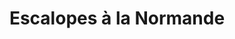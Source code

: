 ---
layout: recette
categories: [recettes]
hidden: true
lang: fr
sitemap: false
title: Escalopes à la Normande
type: sel
recettes:
  Classique:
    yield: 2
    yieldType: personnes
    ingredients: 
      - nom: escalopes
        qte: 400
        unite: gr
        variable: true
      - nom: champignons
        qte: 200
        unite: gr
      - nom: oignon
        qte: 1
      - nom: ail
        qte: 4
        unite: gousses
      - nom: vin blanc sec
        qte: 150
        unite: mL
      - nom: moutarde
        qte: 1
        unite: cuillère à café
      - nom: crème fraîche
        qte: 125
        unite: gr
    etapes:
      - label: Préparation
        details:
          - Détailler les escalopes en large lamelles
          - Émincer les champignons, l'oignon et l'ail
          - Faire dorer les morceaux de viande. Réserver
          - Faire revenir les oignons dans la même poêle
          - Déglacer avec le vin
          - Ajouter les champignons quand le vin est quasiment évaporé
          - Ajouter la moutarde, la crème fraîche et la viande
          - Saler et poivrer
          - Laisser mijoter à semi-couvert à feu doux une quinzaine de minutes
notes:
  - Plus la crème est grasse meilleur le plat sera
---